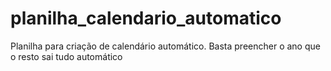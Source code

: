 # planilha_calendario_automatico
 Planilha para criação de calendário automático. Basta preencher o ano que o resto sai tudo automático
